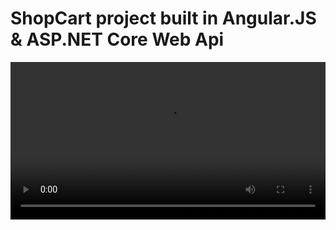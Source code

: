 # ShopCart project built in Angular.JS & ASP.NET Core Web Api

<video src="https://youtu.be/0LLWUBSk2Y4" width="100%"/>


